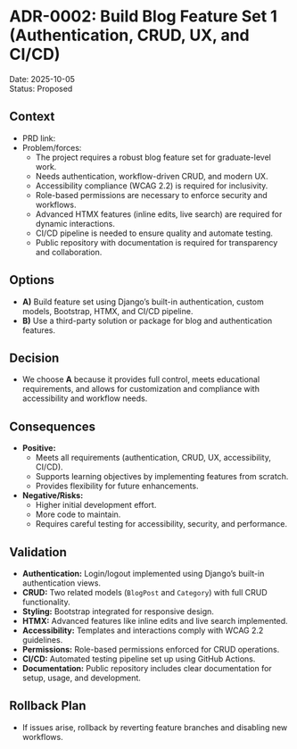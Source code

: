 # ADR-0002: Build Blog Feature Set 1 (Authentication, CRUD, UX, and CI/CD)

Date: 2025-10-05  
Status: Proposed

## Context

- PRD link: <myblog-blog-feature-set-1>
- Problem/forces:
  - The project requires a robust blog feature set for graduate-level work.
  - Needs authentication, workflow-driven CRUD, and modern UX.
  - Accessibility compliance (WCAG 2.2) is required for inclusivity.
  - Role-based permissions are necessary to enforce security and workflows.
  - Advanced HTMX features (inline edits, live search) are required for dynamic interactions.
  - CI/CD pipeline is needed to ensure quality and automate testing.
  - Public repository with documentation is required for transparency and collaboration.

## Options

- **A)** Build feature set using Django’s built-in authentication, custom models, Bootstrap, HTMX, and CI/CD pipeline.
- **B)** Use a third-party solution or package for blog and authentication features.

## Decision

- We choose **A** because it provides full control, meets educational requirements, and allows for customization and compliance with accessibility and workflow needs.

## Consequences

- **Positive:**
  - Meets all requirements (authentication, CRUD, UX, accessibility, CI/CD).
  - Supports learning objectives by implementing features from scratch.
  - Provides flexibility for future enhancements.
- **Negative/Risks:**
  - Higher initial development effort.
  - More code to maintain.
  - Requires careful testing for accessibility, security, and performance.

## Validation

- **Authentication:** Login/logout implemented using Django’s built-in authentication views.
- **CRUD:** Two related models (`BlogPost` and `Category`) with full CRUD functionality.
- **Styling:** Bootstrap integrated for responsive design.
- **HTMX:** Advanced features like inline edits and live search implemented.
- **Accessibility:** Templates and interactions comply with WCAG 2.2 guidelines.
- **Permissions:** Role-based permissions enforced for CRUD operations.
- **CI/CD:** Automated testing pipeline set up using GitHub Actions.
- **Documentation:** Public repository includes clear documentation for setup, usage, and development.

## Rollback Plan

- If issues arise, rollback by reverting feature branches and disabling new workflows.